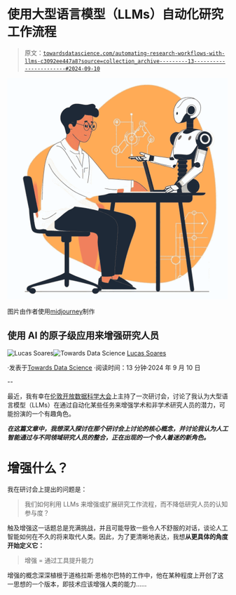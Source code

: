 # 使用大型语言模型（LLMs）自动化研究工作流程

> 原文：[`towardsdatascience.com/automating-research-workflows-with-llms-c3092ee447a8?source=collection_archive---------13-----------------------#2024-09-10`](https://towardsdatascience.com/automating-research-workflows-with-llms-c3092ee447a8?source=collection_archive---------13-----------------------#2024-09-10)

![](img/d88b9481f70c92f2265977a99737bab1.png)

图片由作者使用[midjourney](https://www.midjourney.com/)制作

## 使用 AI 的原子级应用来增强研究人员

[](https://lucas-soares.medium.com/?source=post_page---byline--c3092ee447a8--------------------------------)![Lucas Soares](https://lucas-soares.medium.com/?source=post_page---byline--c3092ee447a8--------------------------------)[](https://towardsdatascience.com/?source=post_page---byline--c3092ee447a8--------------------------------)![Towards Data Science](https://towardsdatascience.com/?source=post_page---byline--c3092ee447a8--------------------------------) [Lucas Soares](https://lucas-soares.medium.com/?source=post_page---byline--c3092ee447a8--------------------------------)

·发表于[Towards Data Science](https://towardsdatascience.com/?source=post_page---byline--c3092ee447a8--------------------------------) ·阅读时间：13 分钟·2024 年 9 月 10 日

--

最近，我有幸在[伦敦开放数据科学大会](https://odsc.com/europe/)上主持了一次研讨会，讨论了我认为大型语言模型（LLMs）在通过自动化某些任务来增强学术和非学术研究人员的潜力，可能扮演的一个有趣角色。

***在这篇文章中，我想深入探讨在那个研讨会上讨论的核心概念，并讨论我认为人工智能通过与不同领域研究人员的整合，正在出现的一个令人着迷的新角色。***

# 增强什么？

我在研讨会上提出的问题是：

> 我们如何利用 LLMs 来增强或扩展研究工作流程，而不降低研究人员的认知参与度？

触及增强这一话题总是充满挑战，并且可能导致一些令人不舒服的对话，谈论人工智能如何在不久的将来取代人类。因此，为了更清晰地表达，我想**从更具体的角度开始定义它：**

> 增强 = 通过工具提升能力

增强的概念深深植根于道格拉斯·恩格尔巴特的工作中，他在某种程度上开创了这一思想的一个版本，即技术应该增强人类的能力……
